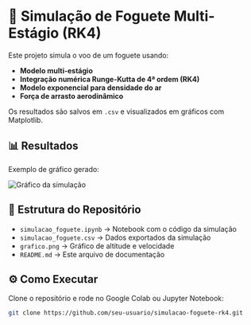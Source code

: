 # 🚀 Simulação de Foguete Multi-Estágio (RK4)

Este projeto simula o voo de um foguete usando:
- **Modelo multi-estágio**
- **Integração numérica Runge-Kutta de 4ª ordem (RK4)**
- **Modelo exponencial para densidade do ar**
- **Força de arrasto aerodinâmico**

Os resultados são salvos em `.csv` e visualizados em gráficos com Matplotlib.

## 📊 Resultados
Exemplo de gráfico gerado:

![Gráfico da simulação](grafico.png)

## 📂 Estrutura do Repositório
- `simulacao_foguete.ipynb` → Notebook com o código da simulação  
- `simulacao_foguete.csv` → Dados exportados da simulação  
- `grafico.png` → Gráfico de altitude e velocidade  
- `README.md` → Este arquivo de documentação  

## ⚙️ Como Executar
Clone o repositório e rode no Google Colab ou Jupyter Notebook:

```bash
git clone https://github.com/seu-usuario/simulacao-foguete-rk4.git
